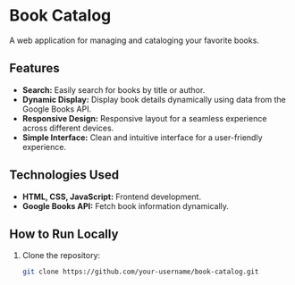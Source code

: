 # Book Catalog

A web application for managing and cataloging your favorite books.

## Features

- **Search:** Easily search for books by title or author.
- **Dynamic Display:** Display book details dynamically using data from the Google Books API.
- **Responsive Design:** Responsive layout for a seamless experience across different devices.
- **Simple Interface:** Clean and intuitive interface for a user-friendly experience.

## Technologies Used

- **HTML, CSS, JavaScript:** Frontend development.
- **Google Books API:** Fetch book information dynamically.

## How to Run Locally

1. Clone the repository:

   ```bash
   git clone https://github.com/your-username/book-catalog.git
